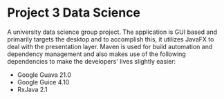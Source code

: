 # Project 3 Data Science
A university data science group project. The application is GUI based and primarily targets the desktop and to accomplish this, it utilizes JavaFX to deal with the presentation layer. Maven is used for build automation and dependency management and also makes use of the following dependencies to make the developers' lives slightly easier:

- Google Guava 21.0
- Google Guice 4.10
- RxJava 2.1